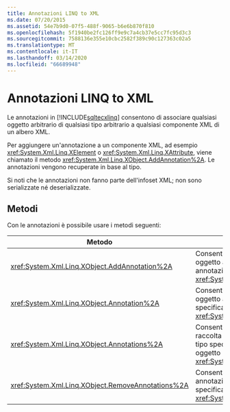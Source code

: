 ```yaml
---
title: Annotazioni LINQ to XML
ms.date: 07/20/2015
ms.assetid: 54e7b9d0-07f5-488f-9065-b6e6b870f810
ms.openlocfilehash: 5f1940be2fc126ff9e9c7a4cb37e5cc7fc95d3c3
ms.sourcegitcommit: 7588136e355e10cbc2582f389c90c127363c02a5
ms.translationtype: MT
ms.contentlocale: it-IT
ms.lasthandoff: 03/14/2020
ms.locfileid: "66689948"
---
```

# <a name="linq-to-xml-annotations"></a>Annotazioni LINQ to XML

Le annotazioni in [!INCLUDE[sqltecxlinq](~/includes/sqltecxlinq-md.md)] consentono di associare qualsiasi oggetto arbitrario di qualsiasi tipo arbitrario a qualsiasi componente XML di un albero XML.

Per aggiungere un'annotazione a un componente XML, ad esempio <xref:System.Xml.Linq.XElement> o <xref:System.Xml.Linq.XAttribute>, viene chiamato il metodo <xref:System.Xml.Linq.XObject.AddAnnotation%2A>. Le annotazioni vengono recuperate in base al tipo.

Si noti che le annotazioni non fanno parte dell'infoset XML; non sono serializzate né deserializzate.

## <a name="methods"></a>Metodi

Con le annotazioni è possibile usare i metodi seguenti:

|Metodo|Descrizione|
|------------|-----------------|
|<xref:System.Xml.Linq.XObject.AddAnnotation%2A>|Consente di aggiungere un oggetto all'elenco di annotazioni di un oggetto <xref:System.Xml.Linq.XObject>.|
|<xref:System.Xml.Linq.XObject.Annotation%2A>|Consente di ottenere il primo oggetto annotazione del tipo specificato da un oggetto <xref:System.Xml.Linq.XObject>.|
|<xref:System.Xml.Linq.XObject.Annotations%2A>|Consente di ottenere una raccolta di annotazioni del tipo specificato per un oggetto <xref:System.Xml.Linq.XObject>.|
|<xref:System.Xml.Linq.XObject.RemoveAnnotations%2A>|Consente di rimuove le annotazioni del tipo specificato da un oggetto <xref:System.Xml.Linq.XObject>.|
